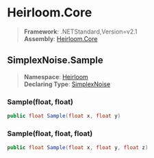 # Heirloom.Core

> **Framework**: .NETStandard,Version=v2.1  
> **Assembly**: [Heirloom.Core][0]  

## SimplexNoise.Sample

> **Namespace**: [Heirloom][0]  
> **Declaring Type**: [SimplexNoise][1]  

### Sample(float, float)

```cs
public float Sample(float x, float y)
```

### Sample(float, float, float)

```cs
public float Sample(float x, float y, float z)
```

[0]: ../../../Heirloom.Core.md
[1]: ../SimplexNoise.md
